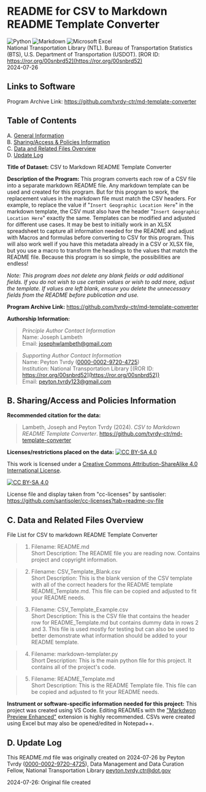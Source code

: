 # README for CSV to Markdown README Template Converter  

![Python](https://img.shields.io/badge/python-3670A0?style=for-the-badge&logo=python&logoColor=ffdd54) ![Markdown](https://img.shields.io/badge/markdown-%23000000.svg?style=for-the-badge&logo=markdown&logoColor=white) ![Microsoft Excel](https://img.shields.io/badge/Microsoft_Excel-217346?style=for-the-badge&logo=microsoft-excel&logoColor=white)  
National Transportation Library (NTL). Bureau of Transportation Statistics (BTS), U.S. Department of Transportation (USDOT). [ROR ID: https://ror.org/00snbrd52](https://ror.org/00snbrd52)    
2024-07-26  

## Links to Software  
Program Archive Link: <https://github.com/tvrdy-ctr/md-template-converter>   

## Table of Contents  
A. [General Information](#a-general-information)  
B. [Sharing/Access & Policies Information](#b-sharingaccess-and-policies-information)  
C. [Data and Related Files Overview](#c-data-and-related-files-overview)  
D. [Update Log](#f-update-log)  

**Title of Dataset:**  CSV to Markdown README Template Converter  

**Description of the Program:** This program converts each row of a CSV file into a separate markdown README file. Any markdown template can be used and created for this program. But for this program to work, the replacement values in the markdown file must match the CSV headers. For example, to replace the value if "`Insert Geographic Location Here`" in the markdown template, the CSV must also have the header "`Insert Geographic Location Here`" exactly the same. Templates can be modified and adjusted for different use cases. It may be best to initially work in an XLSX spreadsheet to capture all information needed for the README and adjust with Macros and formulas before converting to CSV for this program. This will also work well if you have this metadata already in a CSV or XLSX file, but you use a macro to transform the headings to the values that match the README file. Because this program is so simple, the possibilities are endless! 

*Note: This program does not delete any blank fields or add additional fields. If you do not wish to use certain values or wish to add more, adjust the template. If values are left blank, ensure you delete the unnecessary fields from the README before publication and use.*

**Program Archive Link:** <https://github.com/tvrdy-ctr/md-template-converter>  

**Authorship Information:**  

>  *Principle Author Contact Information*  
>  Name: Joseph Lambeth  
>  Email: josephwlambeth@gmail.com  

>  *Supporting Author Contact Information*  
>  Name: Peyton Tvrdy ([0000-0002-9720-4725](https://orcid.org/0000-0002-9720-4725))   
>  Institution: National Transportation Library [(ROR ID: https://ror.org/00snbrd52](https://ror.org/00snbrd52))     
>  Email: peyton.tvrdy123@gmail.com   


## B. Sharing/Access and Policies Information  

**Recommended citation for the data:**  

>  Lambeth, Joseph and Peyton Tvrdy (2024). *CSV to Markdown README Template Converter*. <https://github.com/tvrdy-ctr/md-template-converter>  

**Licenses/restrictions placed on the data:** 
 [![CC BY-SA 4.0][cc-by-sa-shield]][cc-by-sa]

This work is licensed under a
[Creative Commons Attribution-ShareAlike 4.0 International License][cc-by-sa].

[![CC BY-SA 4.0][cc-by-sa-image]][cc-by-sa]

[cc-by-sa]: http://creativecommons.org/licenses/by-sa/4.0/
[cc-by-sa-image]: https://licensebuttons.net/l/by-sa/4.0/88x31.png
[cc-by-sa-shield]: https://img.shields.io/badge/License-CC%20BY--SA%204.0-lightgrey.svg  

License file and display taken from "cc-licenses" by santisoler: <https://github.com/santisoler/cc-licenses?tab=readme-ov-file>  

 
## C. Data and Related Files Overview  

File List for CSV to markdown README Template Converter  

>  1. Filename: README.md  
>  Short Description:  The README file you are reading now. Contains project and copyright information.   

>  2. Filename: CSV_Template_Blank.csv  
>  Short Description:  This is the blank version of the CSV template with all of the correct headers for the README template README_Template.md. This file can be copied and adjusted to fit your README needs.  

>  3. Filename: CSV_Template_Example.csv  
>  Short Description:  This is the CSV file that contains the header row for README_Template.md but contains dummy data in rows 2 and 3. This file is used mostly for testing but can also be used to better demonstrate what information should be added to your README template.    

>  4. Filename: markdown-templater.py  
>  Short Description:  This is the main python file for this project. It contains all of the project's code.   

>  5. Filename: README_Template.md  
>  Short Description:  This is the README Template file. This file can be copied and adjusted to fit your README needs.   


**Instrument or software-specific information needed for this project:** This project was created using VS Code. Editing READMEs with the ["Markdwon Preview Enhanced"](https://marketplace.visualstudio.com/items?itemName=shd101wyy.markdown-preview-enhanced) extension is highly recommended. CSVs were created using Excel but may also be opened/edited in Notepad++.   

## D. Update Log  

This README.md file was originally created on 2024-07-26 by Peyton Tvrdy ([0000-0002-9720-4725](https://orcid.org/0000-0002-9720-4725)), Data Management and Data Curation Fellow, National Transportation Library <peyton.tvrdy.ctr@dot.gov>  
 
2024-07-26: Original file created  

